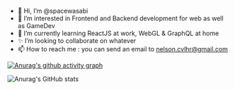 - 👋 Hi, I’m @spacewasabi
- 👀 I’m interested in Frontend and Backend development for web as well as GameDev
- 🌱 I’m currently learning ReactJS at work, WebGL & GraphQL at home
- ✨ I’m looking to collaborate on whatever
- 📫 How to reach me : you can send an email to nelson.cvlhr@gmail.com

[![Anurag's github activity graph](https://github-readme-activity-graph.cyclic.app/graph?username=spacewasabi&theme=chartreuse-dark)](https://github.com/ashutosh00710/github-readme-activity-graph)

![Anurag's GitHub stats](https://github-readme-stats-spacewasabi.vercel.app/api?username=spacewasabi&show_icons=true&theme=chartreuse-dark)
<!---
spacewasabi/spacewasabi is a ✨ special ✨ repository because its `README.md` (this file) appears on your GitHub profile.
You can click the Preview link to take a look at your changes.
--->
